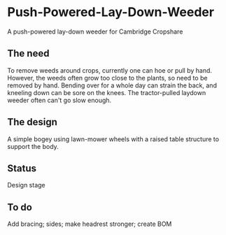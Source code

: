 # Push-Powered-Lay-Down-Weeder
A push-powered lay-down weeder for Cambridge Cropshare

## The need
To remove weeds around crops, currently one can hoe or pull by hand. However, the weeds often grow too close to the plants, so need to be removed by hand. Bending over for a whole day can strain the back, and kneeling down can be sore on the knees. The tractor-pulled laydown weeder often can't go slow enough. 

## The design
A simple bogey using lawn-mower wheels with a raised table structure to support the body.

## Status
Design stage

## To do
Add bracing; sides; make headrest stronger; create BOM
